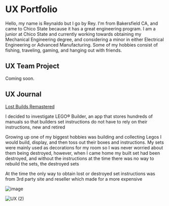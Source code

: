 # UX Portfolio

Hello, my name is Reynaldo but I go by Rey. I'm from Bakersfield CA, and came to Chico State because it has a great engineering program. I am a junior at Chico State and currently working towards obtaining my Mechanical Engineering degree, and considering a minor in either Electrical Engineering or Advanced Manufacturing. Some of my hobbies consist of fishing, traveling, gaming, and hanging out with friends.

## UX Team Project

Coming soon.

## UX Journal

[Lost Builds Remastered](j01/)

I decided to investigate LEGO® Builder, an app that stores hundreds of manuals so that builders 
set instructions
do not have to rely on their instructions, 
new and retired

Growing up one of my biggest hobbies was building and collecting Legos I would build, display, and then toss out their boxes and instructions. My sets were mainly used as decorations for my room so I was never worried about them being destroyed, however, when I came home my built set had been destroyed, and without the instructions at the time there was no way to rebuild the sets, the destroyed sets 

At the time the only way to obtain lost or destroyed set instructions was from 3rd party site and reseller which made for a more expensive 

![image](https://github.com/ChicoState/ux-personal-portfolio-rccuesta/assets/157550065/c4f59383-f2e8-4d07-9e03-59a5520e2107)

![UX  (2)](https://github.com/ChicoState/ux-personal-portfolio-rccuesta/assets/157550065/c2208cf4-30c0-4714-a6fc-67e5d33b590b)

